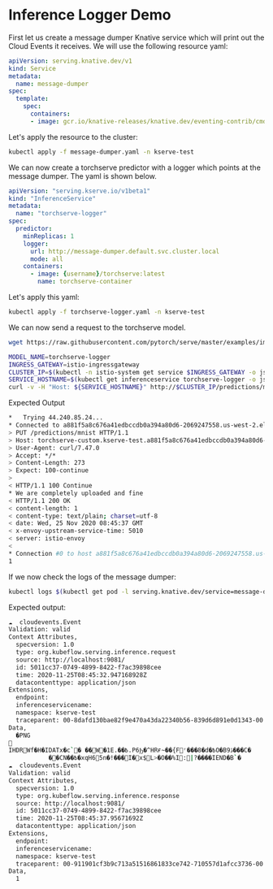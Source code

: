 # Inference Logger Demo

First let us create a message dumper Knative service which will print out the Cloud Events it receives.
We will use the following resource yaml:

```yaml
apiVersion: serving.knative.dev/v1
kind: Service
metadata:
  name: message-dumper
spec:
  template:
    spec:
      containers:
      - image: gcr.io/knative-releases/knative.dev/eventing-contrib/cmd/event_display
```

Let's apply the resource to the cluster:

```bash
kubectl apply -f message-dumper.yaml -n kserve-test
```

We can now create a torchserve predictor with a logger which points at the message dumper. The yaml is shown below.

```yaml
apiVersion: "serving.kserve.io/v1beta1"
kind: "InferenceService"
metadata:
  name: "torchserve-logger"
spec:
  predictor:
    minReplicas: 1
    logger:
      url: http://message-dumper.default.svc.cluster.local
      mode: all
    containers:
      - image: {username}/torchserve:latest
        name: torchserve-container
```

Let's apply this yaml:

```bash
kubectl apply -f torchserve-logger.yaml -n kserve-test
```

We can now send a request to the torchserve model.

```bash
wget https://raw.githubusercontent.com/pytorch/serve/master/examples/image_classifier/mnist/test_data/1.png

MODEL_NAME=torchserve-logger
INGRESS_GATEWAY=istio-ingressgateway
CLUSTER_IP=$(kubectl -n istio-system get service $INGRESS_GATEWAY -o jsonpath='{.status.loadBalancer.ingress[0].hostname}')
SERVICE_HOSTNAME=$(kubectl get inferenceservice torchserve-logger -o jsonpath='{.status.url}' | cut -d "/" -f 3)
curl -v -H "Host: ${SERVICE_HOSTNAME}" http://$CLUSTER_IP/predictions/mnist -T 1.png
```

Expected Output

```bash
*   Trying 44.240.85.24...
* Connected to a881f5a8c676a41edbccdb0a394a80d6-2069247558.us-west-2.elb.amazonaws.com (44.240.85.24) port 80 (#0)
> PUT /predictions/mnist HTTP/1.1
> Host: torchserve-custom.kserve-test.a881f5a8c676a41edbccdb0a394a80d6-2069247558.us-west-2.elb.amazonaws.com
> User-Agent: curl/7.47.0
> Accept: */*
> Content-Length: 273
> Expect: 100-continue
> 
< HTTP/1.1 100 Continue
* We are completely uploaded and fine
< HTTP/1.1 200 OK
< content-length: 1
< content-type: text/plain; charset=utf-8
< date: Wed, 25 Nov 2020 08:45:37 GMT
< x-envoy-upstream-service-time: 5010
< server: istio-envoy
< 
* Connection #0 to host a881f5a8c676a41edbccdb0a394a80d6-2069247558.us-west-2.elb.amazonaws.com left intact
1
```

If we now check the logs of the message dumper:

```bash
kubectl logs $(kubectl get pod -l serving.knative.dev/service=message-dumper -o jsonpath='{.items[0].metadata.name}') -c user-container
```

Expected output:

```bash
☁️  cloudevents.Event
Validation: valid
Context Attributes,
  specversion: 1.0
  type: org.kubeflow.serving.inference.request
  source: http://localhost:9081/
  id: 5011cc37-0749-4899-8422-f7ac39898cee
  time: 2020-11-25T08:45:32.947168928Z
  datacontenttype: application/json
Extensions,
  endpoint: 
  inferenceservicename: 
  namespace: kserve-test
  traceparent: 00-8dafd130bae82f9e470a43da22340b56-839d6d891e0d1343-00
Data,
  �PNG

IHDRWf�H�IDATx�c`� ��W�1E.��߿.P6Ϧ�^HRғ~��{Fʳ���8�d�߿O�B9ڏ���C�	\���{"�WT��� ��=�ùU��5��5.4��q���W:3����B���;w>����#�ի�"��0��ܰa;VI(����#��]��	(7��+��/�ph�
           ��CN��߿�xqH65n�!���I�x$L>�O��%I:|?����IEND�B`�
☁️  cloudevents.Event
Validation: valid
Context Attributes,
  specversion: 1.0
  type: org.kubeflow.serving.inference.response
  source: http://localhost:9081/
  id: 5011cc37-0749-4899-8422-f7ac39898cee
  time: 2020-11-25T08:45:37.95671692Z
  datacontenttype: application/json
Extensions,
  endpoint: 
  inferenceservicename: 
  namespace: kserve-test
  traceparent: 00-911901cf3b9c713a51516861833ce742-710557d1afcc3736-00
Data,
  1
```
